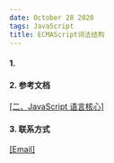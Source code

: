 ```yaml
---
date: October 28 2020
tags: JavaScript
title: ECMAScript词法结构
---
```


#### 1.

#### 2. 参考文档

[[二、JavaScript 语言核心]]()

#### 3. 联系方式

[[Email]](yuanmin8888@outlook.com)
